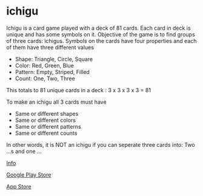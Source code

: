 ichigu
======


Ichigu is a card game played with a deck of 81 cards. Each card in deck is unique and has some symbols on it. Objective of the game is to find groups of three cards: ichigus. Symbols on the cards have four properties and each of them have three different values

   - Shape: Triangle, Circle, Square
   - Color: Red, Green, Blue
   - Pattern: Empty, Striped, Filled
   - Count: One, Two, Three

This totals to 81 unique cards in a deck : 3 x 3 x 3 x 3 = 81

To make an ichigu all 3 cards must have

   - Same or different shapes
   - Same or different colors
   - Same or different patterns
   - Same or different counts

In other words, it is NOT an ichigu if you can seperate three cards into: Two ...s and one ...

[Info](http://www.turpgames.com/ichigu.html)

[Google Play Store](https://play.google.com/store/apps/details?id=com.turpgames.ichigu)

[App Store](https://itunes.apple.com/us/app/ichigu/id737312134)
